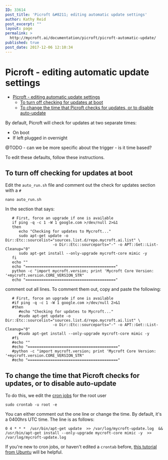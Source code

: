 ```yaml
---
ID: 33614
post_title: 'Picroft &#8211; editing automatic update settings'
author: Kathy Reid
post_excerpt: ""
layout: page
permalink: >
  http://mycroft.ai/documentation/picroft/picroft-automatic-update/
published: true
post_date: 2017-12-06 12:10:34
---
```

# Picroft - editing automatic update settings

- [Picroft - editing automatic update settings](#picroft---editing-automatic-update-settings)
  * [To turn off checking for updates at boot](#to-turn-off-checking-for-updates-at-boot)
  * [To change the time that Picroft checks for updates, or to disable auto-update](#to-change-the-time-that-picroft-checks-for-updates-or-to-disable-auto-update)

By default, Picroft will check for updates at two separate times: 

* On boot
* If left plugged in overnight

@TODO - can we be more specific about the trigger - is it time based?

To edit these defaults, follow these instructions. 

## To turn off checking for updates at boot

Edit the `auto_run.sh` file and comment out the check for updates section with a `#`

```
nano auto_run.sh
```

In the section that says: 

```
   # First, force an upgrade if one is available
   if ping -q -c 1 -W 1 google.com >/dev/null 2>&1
   then
      echo "Checking for updates to Mycroft..."
      sudo apt-get update -o Dir::Etc::sourcelist="sources.list.d/repo.mycroft.ai.list" \
                     -o Dir::Etc::sourceparts="-" -o APT::Get::List-Cleanup="0"
      sudo apt-get install --only-upgrade mycroft-core mimic -y
   fi
   echo ""
   echo "========================================"
   python -c "import mycroft.version; print 'Mycroft Core Version: '+mycroft.version.CORE_VERSION_STR"
   echo "========================================"
```

comment out all lines. To comment them out, copy and paste the following:

```
   # First, force an upgrade if one is available
   #if ping -q -c 1 -W 1 google.com >/dev/null 2>&1
   #then
      #echo "Checking for updates to Mycroft..."
      #sudo apt-get update -o Dir::Etc::sourcelist="sources.list.d/repo.mycroft.ai.list" \
                     -o Dir::Etc::sourceparts="-" -o APT::Get::List-Cleanup="0"
      #sudo apt-get install --only-upgrade mycroft-core mimic -y
   #fi
   #echo ""
   #echo "========================================"
   #python -c "import mycroft.version; print 'Mycroft Core Version: '+mycroft.version.CORE_VERSION_STR"
   #echo "========================================"
```

## To change the time that Picroft checks for updates, or to disable auto-update

To do this, we edit the [cron jobs](https://en.wikipedia.org/wiki/Cron) for the root user

```
sudo crontab -u root -e
```

You can either comment out the one line or change the time. By default, it's a 0400hrs UTC time. The line is as follows:

```
0 4 * * *  /usr/bin/apt-get update  >> /var/log/mycroft-update.log  && /usr/bin/apt-get install --only-upgrade mycroft-core mimic -y  >> /var/log/mycroft-update.log
```

If you're new to cron jobs, or haven't edited a `crontab` before, [this tutorial from Ubuntu](https://help.ubuntu.com/community/CronHowto) will be helpful.